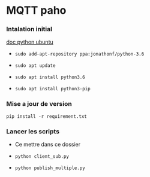 # MQTT paho

### Intalation initial

[doc python ubuntu](https://doc.ubuntu-fr.org/python)

* ```sudo add-apt-repository ppa:jonathonf/python-3.6```

* ```sudo apt update```

* ```sudo apt install python3.6```

* ```sudo apt install python3-pip```


### Mise a jour de version

```pip install -r requirement.txt```

### Lancer les scripts

* Ce mettre dans ce dossier

* ```python client_sub.py```

* ```python publish_multiple.py```

